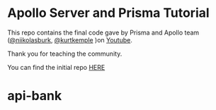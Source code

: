 # Apollo Server and Prisma Tutorial

This repo contains the final code gave by Prisma and Apollo team ([@niikolasburk](https://github.com/nikolasburk), [@kurtkemple](https://github.com/kkemple) )on [Youtube](https://www.youtube.com/watch?v=I4IqM5dks2w).

Thank you for teaching the community.

You can find the initial repo [HERE](https://github.com/nikolasburk/apollo-server-livestream)
# api-bank
